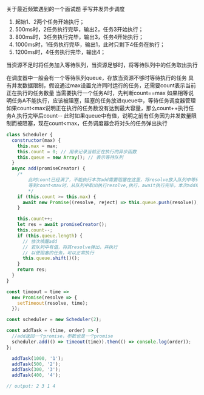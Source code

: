 关于最近频繁遇到的一个面试题 手写并发异步调度

1. 起始1、2两个任务开始执行；
3. 500ms时，2任务执行完毕，输出2，任务3开始执行；
4. 800ms时，3任务执行完毕，输出3，任务4开始执行；
5. 1000ms时，1任务执行完毕，输出1，此时只剩下4任务在执行；
6. 1200ms时，4任务执行完毕，输出4；

当资源不足时将任务加入等待队列，当资源足够时，将等待队列中的任务取出执行

在调度器中一般会有一个等待队列queue，存放当资源不够时等待执行的任务
具有并发数据限制，假设通过max设置允许同时运行的任务，还需要count表示当前正在执行的任务数量
当需要执行一个任务A时，先判断count==max 如果相等说明任务A不能执行，应该被阻塞，阻塞的任务放进queue中，等待任务调度器管理
如果count<max说明正在执行的任务数没有达到最大容量，那么count++执行任务A,执行完毕后count--
此时如果queue中有值，说明之前有任务因为并发数量限制而被阻塞，现在count<max，任务调度器会将对头的任务弹出执行

```js
class Scheduler {
  constructor(max) {
    this.max = max;
    this.count = 0; // 用来记录当前正在执行的异步函数
    this.queue = new Array(); // 表示等待队列
  }
  async add(promiseCreator) {
    /*
        此时count已经满了，不能执行本次add需要阻塞在这里，将resolve放入队列中等待唤醒,
        等到count<max时，从队列中取出执行resolve,执行，await执行完毕，本次add继续
        */
    if (this.count >= this.max) {
      await new Promise((resolve, reject) => this.queue.push(resolve));
    }

    this.count++;
    let res = await promiseCreator();
    this.count--;
    if (this.queue.length) {
      // 依次唤醒add
      // 若队列中有值，将其resolve弹出，并执行
      // 以便阻塞的任务，可以正常执行
      this.queue.shift()();
    }
    return res;
  }
}

const timeout = time =>
  new Promise(resolve => {
    setTimeout(resolve, time);
  });

const scheduler = new Scheduler(2);

const addTask = (time, order) => {
  //add返回一个promise，参数也是一个promise
  scheduler.add(() => timeout(time)).then(() => console.log(order));
};

  addTask(1000, '1');
  addTask(500, '2');
  addTask(300, '3');
  addTask(400, '4');

// output: 2 3 1 4
```
